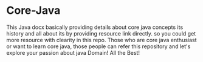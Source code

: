 # Core-Java
This Java docx basically providing details about core java concepts its history and all about its by providing resource link directly.
so you could get more resource with clearity in this repo. Those who are core java enthusiast or want to learn core java, those people can refer this repository and let's explore your passion about java Domain!
All the Best!
